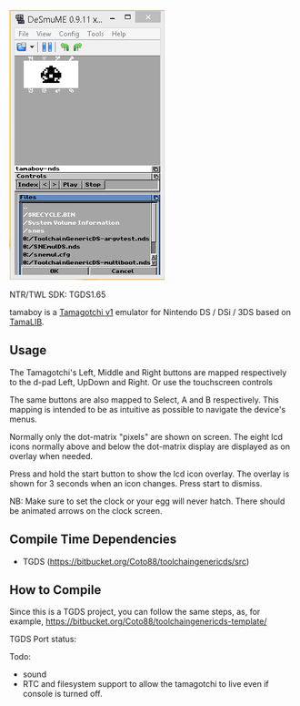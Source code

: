 ![tamaboy](img/tamaboy_nds.png)

NTR/TWL SDK: TGDS1.65

tamaboy is a [Tamagotchi v1](http://adb.arcadeitalia.net/?mame=tama) emulator
for Nintendo DS / DSi / 3DS based on [TamaLIB](https://github.com/jcrona/tamalib/).

## Usage

The Tamagotchi's Left, Middle and Right buttons are mapped respectively to the
d-pad Left, UpDown and Right. Or use the touchscreen controls

The same buttons are also mapped to Select, A and B respectively. This mapping
is intended to be as intuitive as possible to navigate the device's menus.

Normally only the dot-matrix "pixels" are shown on screen. The eight lcd icons
normally above and below the dot-matrix display are displayed as on overlay when
needed.

Press and hold the start button to show the lcd icon overlay. The overlay is
shown for 3 seconds when an icon changes. Press start to dismiss.

NB: Make sure to set the clock or your egg will never hatch. There should be
animated arrows on the clock screen.

## Compile Time Dependencies

- TGDS (https://bitbucket.org/Coto88/toolchaingenericds/src)

## How to Compile

Since this is a TGDS project, you can follow the same steps, as, for example, https://bitbucket.org/Coto88/toolchaingenericds-template/


TGDS Port status:

Todo: 
- sound
- RTC and filesystem support to allow the tamagotchi to live even if console is turned off.